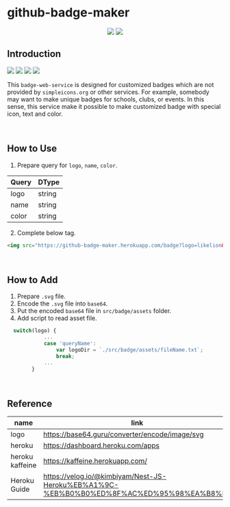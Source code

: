 # github-badge-maker

<p align="center">
  <img src="https://img.shields.io/badge/Nest.js-E0234E?style=flat-square&logo=Nestjs&logoColor=white"/>
  <img src="https://img.shields.io/badge/Heroku-430098?style=flat-square&logo=Heroku&logoColor=white"/>
</p>

## Introduction

<p align="left">
  <img src="https://github-badge-maker.herokuapp.com/badge?logo=likelion&name=Likelion&color=232F3E"/>
  <img src="https://github-badge-maker.herokuapp.com/badge?logo=bada&name=bada&color=232F3E"/>
  <img src="https://github-badge-maker.herokuapp.com/badge?logo=gdsc&name=Kugods&color=232F3E"/>
  <img src="https://github-badge-maker.herokuapp.com/badge?logo=brightics&name=Brightician&color=232F3E"/>
</p>

This `badge-web-service` is designed for customized badges which are not provided by `simpleicons.org` or other services. For example, somebody may want to make unique badges for schools, clubs, or events. In this sense, this service make it possible to make customized badge with special icon, text and color.

<br/>



## How to Use

1. Prepare query for `logo`, `name`, `color`.

|Query|DType|
|--|--|
|logo|string|
|name|string|
|color|string|

2. Complete below tag.
```markdown
<img src="https://github-badge-maker.herokuapp.com/badge?logo=likelion&name=Likelion&color=232F3E"/>
```
<br/>


## How to Add
1. Prepare `.svg` file.
2. Encode the `.svg` file into `base64`.
3. Put the encoded `base64` file in `src/badge/assets` folder.
4. Add script to read asset file.

```typescript
  switch(logo) {
            ...
            case 'queryName':
                var logoDir = `./src/badge/assets/fileName.txt`;
                break;
            ...
        }
```
<br/>

## Reference

|name|link|
|--|--|
|logo|https://base64.guru/converter/encode/image/svg|
|heroku|https://dashboard.heroku.com/apps|
|heroku kaffeine|https://kaffeine.herokuapp.com/|
|Heroku Guide|https://velog.io/@kimbiyam/Nest-JS-Heroku%EB%A1%9C-%EB%B0%B0%ED%8F%AC%ED%95%98%EA%B8%B0|
